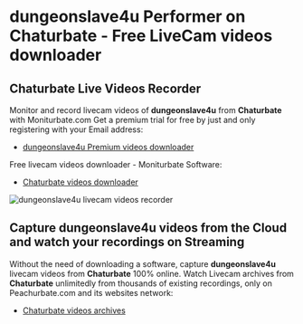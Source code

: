# dungeonslave4u Performer on Chaturbate - Free LiveCam videos downloader

## Chaturbate Live Videos Recorder

Monitor and record livecam videos of **dungeonslave4u** from **Chaturbate** with Moniturbate.com
Get a premium trial for free by just and only registering with your Email address:
* [dungeonslave4u Premium videos downloader](https://moniturbate.com/request-demo-licence-key.html)

Free livecam videos downloader - Moniturbate Software:
* [Chaturbate videos downloader](https://moniturbate.com/moniturbate-download-software.html)

![dungeonslave4u livecam videos recorder](https://peachurnet.com/templates/moniturbate-software.png)


## Capture dungeonslave4u videos from the Cloud and watch your recordings on Streaming

Without the need of downloading a software, capture **dungeonslave4u** livecam videos from **Chaturbate** 100% online.
Watch Livecam archives from **Chaturbate** unlimitedly from thousands of existing recordings, only on Peachurbate.com and its websites network:
* [Chaturbate videos archives](https://peachurnet.com/)